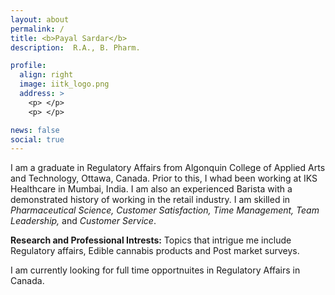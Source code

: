 ```yaml
---
layout: about
permalink: /
title: <b>Payal Sardar</b>
description:  R.A., B. Pharm. 

profile:
  align: right
  image: iitk_logo.png
  address: >
    <p> </p>
    <p> </p>

news: false
social: true
---
```


I am a graduate in Regulatory Affairs from Algonquin College of Applied Arts and Technology, Ottawa, Canada. Prior to this, I whad been working at IKS Healthcare in Mumbai, India. I am also an experienced Barista with a demonstrated history of working in the retail industry. I am skilled in _Pharmaceutical Science, Customer Satisfaction, Time Management, Team Leadership,_ and _Customer Service_. 

<b>Research and Professional Intrests:</b> 
Topics that intrigue me include Regulatory affairs, Edible cannabis products and Post market surveys.

I am currently looking for full time opportnuites in Regulatory Affairs in Canada. 
